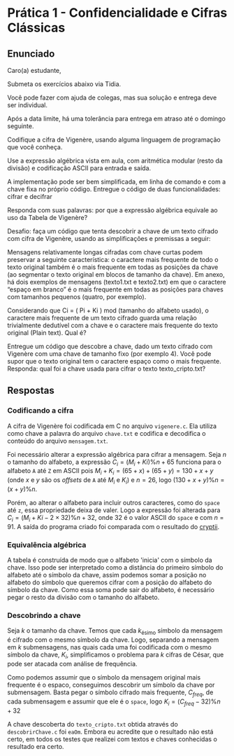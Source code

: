 # Prática 1 - Confidencialidade e Cifras Clássicas

## Enunciado
Caro(a) estudante,

Submeta os exercícios abaixo via Tidia. 

Você pode fazer com ajuda de colegas, mas sua solução e entrega deve ser individual.

Após a data limite, há uma tolerância para entrega em atraso até o domingo seguinte.
  
Codifique a cifra de Vigenère, usando alguma linguagem de programação que você conheça.

Use a expressão algébrica vista em aula, com aritmética modular (resto da divisão) e codificação ASCII para entrada e saída.

A implementação pode ser bem simplificada, em linha de comando e com a chave fixa no próprio código.
Entregue o código de duas funcionalidades: cifrar e decifrar

Responda com suas palavras: por que a expressão algébrica equivale ao uso da Tabela de Vigenère? 
  
Desafio: faça um código que tenta descobrir a chave de um texto cifrado com cifra de Vigenère, usando as simplificações e premissas a seguir:
  
Mensagens relativamente longas cifradas com chave curtas podem preservar a seguinte característica: o caractere mais frequente de todo o texto original também é o mais frequente em todas as posições da chave (ao segmentar o texto original em blocos de tamanho da chave). Em anexo, há dois exemplos de mensagens (texto1.txt e texto2.txt) em que o caractere “espaço em branco” é o mais frequente em todas as posições para chaves com tamanhos pequenos (quatro, por exemplo).

Considerando que Ci = ( Pi + Ki ) mod (tamanho do alfabeto usado), o caractere mais frequente de um texto cifrado guarda uma relação trivialmente dedutível com a chave e o caractere mais frequente do texto original (Plain text). Qual é?

Entregue um código que descobre a chave, dado um texto cifrado com Vigenère com uma chave de tamanho fixo (por exemplo 4). Você pode supor que o texto original tem o caractere espaço como o mais frequente.
Responda: qual foi a chave usada para cifrar o texto texto_cripto.txt?

## Respostas

### Codificando a cifra
A cifra de Vigenère foi codificada em C no arquivo `vigenere.c`. Ela utiliza como chave a palavra do arquivo `chave.txt` e codifica e decodifica o conteúdo do arquivo `mensagem.txt`.

Foi necessário alterar a expressão algébrica para cifrar a mensagem. Seja $n$ o tamanho do alfabeto, a expressão $C_i=(M_i+Ki)\%n+65$ funciona para o alfabeto `A` até `Z` em ASCII pois $M_i+K_i=(65+x)+(65+y)=130+x+y$ (onde $x$ e $y$ são os _offsets_ de `A` até $M_i$ e $K_i$) e $n=26$, logo $(130+x+y)\%n=(x+y)\%n$.

Porém, ao alterar o alfabeto para incluir outros caracteres, como do `space` até `z`, essa propriedade deixa de valer. Logo a expressão foi alterada para $C_i=(M_i+Ki-2\times32)\%n+32$, onde $32$ é o valor ASCII do `space` e com $n=91$. A saída do programa criado foi comparada com o resultado do [cryptii](https://cryptii.com/pipes/vigenere-cipher).

### Equivalência algébrica
A tabela é construída de modo que o alfabeto 'inicia' com o símbolo da chave. Isso pode ser interpretado como a distância do primeiro símbolo do alfabeto até o símbolo da chave, assim podemos somar a posição no alfabeto do símbolo que queremos cifrar com a posição do alfabeto do símbolo da chave. Como essa soma pode sair do alfabeto, é necessário pegar o resto da divisão com o tamanho do alfabeto.

### Descobrindo a chave
Seja $k$ o tamanho da chave. Temos que cada $k_\text{ésimo}$ símbolo da mensagem é cifrado com o mesmo símbolo da chave. Logo, separando a mensagem em $k$ submensagens, nas quais cada uma foi codificada com o mesmo símbolo da chave, $K_i$, simplificamos o problema para $k$ cifras de César, que pode ser atacada com análise de frequência.

Como podemos assumir que o símbolo da mensagem original mais frequente é o espaco, conseguimos descobrir um símbolo da chave por submensagem. Basta pegar o símbolo cifrado mais frequente, $C_{freq}$, de cada submensagem e assumir que ele é o `space`, logo $K_i=(C_{freq}-32)\%n+32$

A chave descoberta do `texto_cripto.txt` obtida através do `descobrirChave.c` foi `eaOm`. Embora eu acredite que o resultado não está certo, em todos os testes que realizei com textos e chaves conhecidas o resultado era certo.